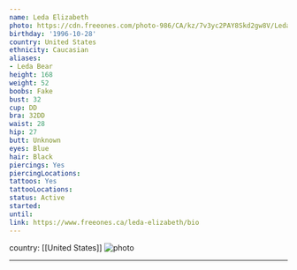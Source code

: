 ```yaml
---
name: Leda Elizabeth
photo: https://cdn.freeones.com/photo-986/CA/kz/7v3yc2PAY8Skd2gw8V/Leda-Elizabeth-avatar-001_teaser.jpg?c=1581004463
birthday: '1996-10-28'
country: United States
ethnicity: Caucasian
aliases:
- Leda Bear
height: 168
weight: 52
boobs: Fake
bust: 32
cup: DD
bra: 32DD
waist: 28
hip: 27
butt: Unknown
eyes: Blue
hair: Black
piercings: Yes
piercingLocations:
tattoos: Yes
tattooLocations:
status: Active
started:
until:
link: https://www.freeones.ca/leda-elizabeth/bio
---
```

country: [[United States]]
![photo](https://cdn.freeones.com/photo-986/CA/kz/7v3yc2PAY8Skd2gw8V/Leda-Elizabeth-avatar-001_teaser.jpg?c=1581004463)
***

